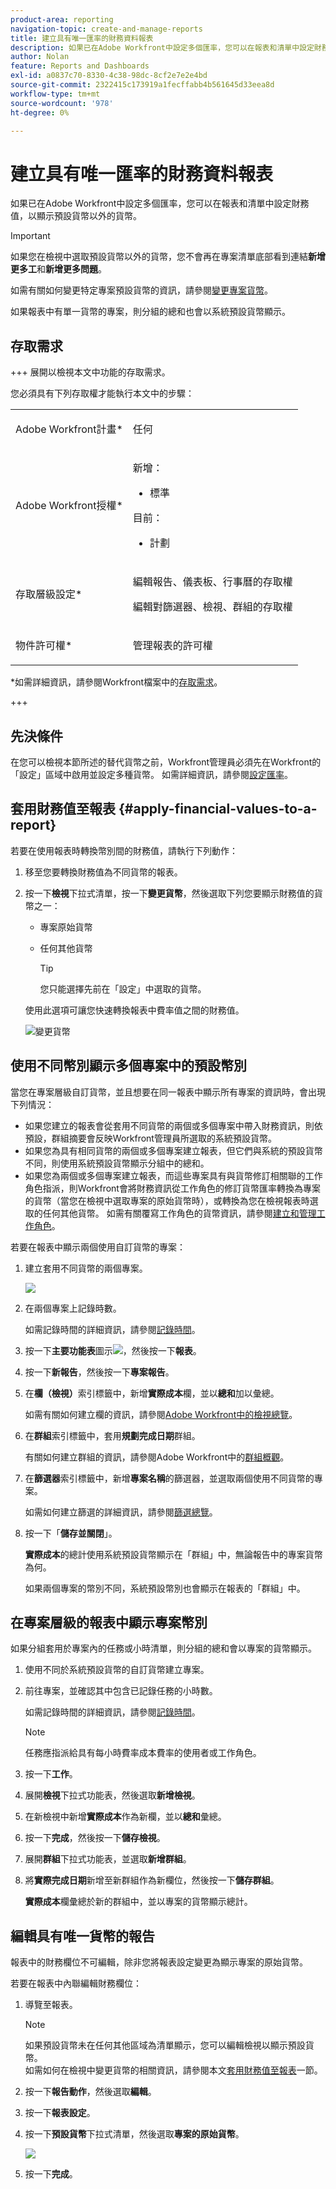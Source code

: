 ```yaml
---
product-area: reporting
navigation-topic: create-and-manage-reports
title: 建立具有唯一匯率的財務資料報表
description: 如果已在Adobe Workfront中設定多個匯率，您可以在報表和清單中設定財務值，以顯示預設貨幣以外的貨幣。
author: Nolan
feature: Reports and Dashboards
exl-id: a0837c70-8330-4c38-98dc-8cf2e7e2e4bd
source-git-commit: 2322415c173919a1fecffabb4b561645d33eea8d
workflow-type: tm+mt
source-wordcount: '978'
ht-degree: 0%

---
```


# 建立具有唯一匯率的財務資料報表

<!-- Audited: 11/2024 -->

如果已在Adobe Workfront中設定多個匯率，您可以在報表和清單中設定財務值，以顯示預設貨幣以外的貨幣。

>[!IMPORTANT]
>
>如果您在檢視中選取預設貨幣以外的貨幣，您不會再在專案清單底部看到連結&#x200B;**新增更多工**&#x200B;和&#x200B;**新增更多問題**。

如需有關如何變更特定專案預設貨幣的資訊，請參閱[變更專案貨幣](../../../manage-work/projects/project-finances/change-project-currency.md)。

如果報表中有單一貨幣的專案，則分組的總和也會以系統預設貨幣顯示。

## 存取需求

+++ 展開以檢視本文中功能的存取需求。

您必須具有下列存取權才能執行本文中的步驟：

<table style="table-layout:auto"> 
 <col> 
 <col> 
 <tbody> 
  <tr> 
   <td role="rowheader">Adobe Workfront計畫*</td> 
   <td> <p>任何</p> </td> 
  </tr> 
  <tr> 
   <td role="rowheader">Adobe Workfront授權*</td> 
   <td> 
      <p>新增：</p>
         <ul>
         <li><p>標準</p></li>
         </ul>
      <p>目前：</p>
         <ul>
         <li><p>計劃</p></li>
         </ul>
   </td>
  </tr> 
  <tr> 
   <td role="rowheader">存取層級設定*</td> 
   <td> <p>編輯報告、儀表板、行事曆的存取權</p> <p>編輯對篩選器、檢視、群組的存取權</p></td> 
  </tr> 
  <tr> 
   <td role="rowheader">物件許可權*</td> 
   <td> <p>管理報表的許可權</p></td> 
  </tr> 
 </tbody> 
</table>

*如需詳細資訊，請參閱Workfront檔案中的[存取需求](/help/quicksilver/administration-and-setup/add-users/access-levels-and-object-permissions/access-level-requirements-in-documentation.md)。

+++

## 先決條件

在您可以檢視本節所述的替代貨幣之前，Workfront管理員必須先在Workfront的「設定」區域中啟用並設定多種貨幣。 如需詳細資訊，請參閱[設定匯率](../../../administration-and-setup/manage-workfront/exchange-rates/set-up-exchange-rates.md)。

## 套用財務值至報表 {#apply-financial-values-to-a-report}

若要在使用報表時轉換幣別間的財務值，請執行下列動作：

1. 移至您要轉換財務值為不同貨幣的報表。
1. 按一下&#x200B;**檢視**&#x200B;下拉式清單，按一下&#x200B;**變更貨幣**，然後選取下列您要顯示財務值的貨幣之一：

   * 專案原始貨幣
   * 任何其他貨幣

     >[!TIP]
     >
     >您只能選擇先前在「設定」中選取的貨幣。

   使用此選項可讓您快速轉換報表中費率值之間的財務值。

   ![變更貨幣](assets/qs-change-currency-2022-350x257.png)

   <!--
   <p data-mc-conditions="QuicksilverOrClassic.Quicksilver,QuicksilverOrClassic.Draft mode">(NOTE: drafted this tip because I think this is confusing; this is in the step above.)</p>
   -->

   <!--
   <note type="tip">
   You can also select the Change Currency option to convert financial values in other lists.
   <br>
   <img src="assets/nwe-change-currency-new-lists-350x219.png" style="width: 350;height: 219;" data-mc-conditions="QuicksilverOrClassic.Quicksilver">
   <br>
   <br>
   </note>
   -->

## 使用不同幣別顯示多個專案中的預設幣別

當您在專案層級自訂貨幣，並且想要在同一報表中顯示所有專案的資訊時，會出現下列情況：

* 如果您建立的報表會從套用不同貨幣的兩個或多個專案中帶入財務資訊，則依預設，群組摘要會反映Workfront管理員所選取的系統預設貨幣。
* 如果您為具有相同貨幣的兩個或多個專案建立報表，但它們與系統的預設貨幣不同，則使用系統預設貨幣顯示分組中的總和。
* 如果您為兩個或多個專案建立報表，而這些專案具有與貨幣修訂相關聯的工作角色指派，則Workfront會將財務資訊從工作角色的修訂貨幣匯率轉換為專案的貨幣（當您在檢視中選取專案的原始貨幣時），或轉換為您在檢視報表時選取的任何其他貨幣。 如需有關覆寫工作角色的貨幣資訊，請參閱[建立和管理工作角色](../../../administration-and-setup/set-up-workfront/organizational-setup/create-manage-job-roles.md)。

若要在報表中顯示兩個使用自訂貨幣的專案：

1. 建立套用不同貨幣的兩個專案。

   ![](assets/qs-currency-350x217.png)

1. 在兩個專案上記錄時數。

   如需記錄時間的詳細資訊，請參閱[記錄時間](../../../timesheets/create-and-manage-timesheets/log-time.md)。

1. 按一下&#x200B;**主要功能表**&#x200B;圖示![](assets/main-menu-icon.png)，然後按一下&#x200B;**報表**。
1. 按一下&#x200B;**新報告**，然後按一下&#x200B;**專案報告**。
1. 在&#x200B;**欄（檢視）**&#x200B;索引標籤中，新增&#x200B;**實際成本**&#x200B;欄，並以&#x200B;**總和**&#x200B;加以彙總。

   如需有關如何建立欄的資訊，請參閱[Adobe Workfront中的檢視總覽](../../../reports-and-dashboards/reports/reporting-elements/views-overview.md)。

1. 在&#x200B;**群組**&#x200B;索引標籤中，套用&#x200B;**規劃完成日期**&#x200B;群組。

   有關如何建立群組的資訊，請參閱Adobe Workfront中的[群組概觀](../../../reports-and-dashboards/reports/reporting-elements/groupings-overview.md)。

1. 在&#x200B;**篩選器**&#x200B;索引標籤中，新增&#x200B;**專案名稱**&#x200B;的篩選器，並選取兩個使用不同貨幣的專案。

   如需如何建立篩選的詳細資訊，請參閱[篩選總覽](../../../reports-and-dashboards/reports/reporting-elements/filters-overview.md)。

1. 按一下「**儲存並關閉**」。

   **實際成本**&#x200B;的總計使用系統預設貨幣顯示在「群組」中，無論報告中的專案貨幣為何。

   如果兩個專案的幣別不同，系統預設幣別也會顯示在報表的「群組」中。

## 在專案層級的報表中顯示專案幣別

如果分組套用於專案內的任務或小時清單，則分組的總和會以專案的貨幣顯示。

1. 使用不同於系統預設貨幣的自訂貨幣建立專案。
1. 前往專案，並確認其中包含已記錄任務的小時數。

   如需記錄時間的詳細資訊，請參閱[記錄時間](../../../timesheets/create-and-manage-timesheets/log-time.md)。

   >[!NOTE]
   >
   >任務應指派給具有每小時費率成本費率的使用者或工作角色。

1. 按一下&#x200B;**工作**。
1. 展開&#x200B;**檢視**&#x200B;下拉式功能表，然後選取&#x200B;**新增檢視**。
1. 在新檢視中新增&#x200B;**實際成本**&#x200B;作為新欄，並以&#x200B;**總和**&#x200B;彙總。
1. 按一下&#x200B;**完成**，然後按一下&#x200B;**儲存檢視**。
1. 展開&#x200B;**群組**&#x200B;下拉式功能表，並選取&#x200B;**新增群組**。
1. 將&#x200B;**實際完成日期**&#x200B;新增至新群組作為新欄位，然後按一下&#x200B;**儲存群組**。

   **實際成本**&#x200B;欄彙總於新的群組中，並以專案的貨幣顯示總計。

## 編輯具有唯一貨幣的報告

報表中的財務欄位不可編輯，除非您將報表設定變更為顯示專案的原始貨幣。

若要在報表中內聯編輯財務欄位：

1. 導覽至報表。

   >[!NOTE]
   >
   >如果預設貨幣未在任何其他區域為清單顯示，您可以編輯檢視以顯示預設貨幣。\
   >如需如何在檢視中變更貨幣的相關資訊，請參閱本文[套用財務值至報表](#apply-financial-values-to-a-report)一節。

1. 按一下&#x200B;**報告動作**，然後選取&#x200B;**編輯**。
1. 按一下&#x200B;**報表設定**。
1. 按一下&#x200B;**預設貨幣**&#x200B;下拉式清單，然後選取&#x200B;**專案的原始貨幣**。

   ![](assets/qs-report-settings-default-currency-350x370.png)

1. 按一下&#x200B;**完成**。
